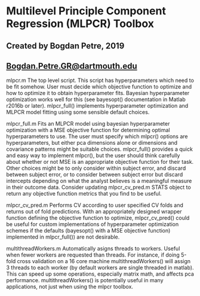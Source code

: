 # Multilevel Principle Component Regression (MLPCR) Toolbox
## Created by Bogdan Petre, 2019
## Bogdan.Petre.GR@dartmouth.edu

mlpcr.m
The top level script. This script has hyperparameters which need to be fit 
somehow. User must decide which objective function to optimize and how to 
optimize it to obtain hyperparameter fits. Bayesian hyperparameter optimization 
works well for this (see bayesopt() documentation in Matlab r2016b or later). 
mlpcr_full() implements hyperparameter optimization and MLPCR model fitting 
using some sensible default choices.

mlpcr_full.m 
Fits an MLPCR model using bayesian hyperparameter optimization with 
a MSE objective function for determining optimal hyperparameters to use. The 
user must specify which mlpcr() options are hyperparameters, but either pca 
dimensions alone or dimensions and covariance patterns might be suitable 
choices. mlpcr_full() provides a quick and easy way to implement mlpcr(), but 
the user should think carefully about whether or not MSE is an appropriate 
objective function for their task. Other choices might be to only consider 
within subject error, and discard between subject error, or to consider between 
subject error but discard intercepts depending on what the analyst believes is 
a meaningful measure in their outcome data. Consider updating mlpcr_cv_pred.m 
STATS object to return any objective function metrics that you find to be 
useful.

mlpcr_cv_pred.m 
Performs CV according to user specified CV folds and returns out of fold 
predictions. With an appropriately designed wrapper function defining the
objective function to optimize, mlpcr_cv_pred() could be useful for custom
implementations of hyperparameter optimization schemes if the defaults 
(bayesopt() with a MSE objective function) implemented in mlpcr_full()) are not
desirable.

multithreadWorkers.m
Automatically asigns threads to workers. Useful when fewer workers are requested 
than threads. For instance, if doing 5-fold cross validation on a 16 core 
machine multithreadWorkers() will assign 3 threads to each worker (by default 
workers are single threaded in matlab). This can speed up some operations, 
especially matrix math, and affects pca performance. multithreadWorkers() is 
potentially useful in many applications, not just when using the mlpcr toolbox.
